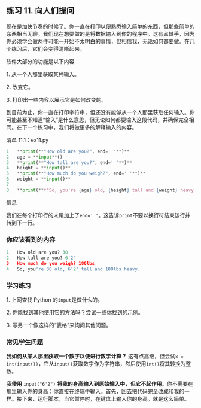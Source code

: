 ## 练习 11. 向人们提问

现在是加快节奏的时候了。你一直在打印以便熟悉输入简单的东西，但那些简单的东西相当无聊。我们现在想要做的是将数据输入到你的程序中。这有点棘手，因为你必须学会做两件可能一开始不太明白的事情，但相信我，无论如何都要做。在几个练习后，它们会变得清晰起来。

软件大部分的功能是以下内容：

1\. 从一个人那里获取某种输入。

2\. 改变它。

3\. 打印出一些内容以展示它是如何改变的。

到目前为止，你一直在打印字符串，但还没有能够从一个人那里获取任何输入。你可能甚至不知道“输入”是什么意思，但无论如何都要输入这段代码，并确保完全相同。在下一个练习中，我们将做更多的解释输入的内容。

清单 11.1：ex11.py

```py
1   **print(**"How old are you?", end=' '**)**
2   age = **input**()
3   **print(**"How tall are you?", end=' '**)**
4   height = **input()**
5   **print(**"How much do you weigh?", end=' '**)**
6   weight = **input()**
7
8   **print(**f"So, you're {age} old, {height} tall and {weight} heavy."**)**
```

信息

我们在每个打印行的末尾加上了`end=' '`。这告诉`print`不要以换行符结束该行并转到下一行。

### 你应该看到的内容

```py
1   How old are you? 38
2   How tall are you? 6'2"
3   How much do you weigh? 180lbs
4   So, you're 38 old, 6'2" tall and 180lbs heavy.
```

### 学习练习

1\. 上网查找 Python 的`input`是做什么的。

2\. 你能找到其他使用它的方法吗？尝试一些你找到的示例。

3\. 写另一个像这样的“表格”来询问其他问题。

### 常见学生问题

**我如何从某人那里获取一个数字以便进行数学计算？** 这有点高级，但尝试`x =` `int(input())`，它从`input()`获取数字作为字符串，然后使用`int()`将其转换为整数。

**我使用** `input("6'2")` **将我的身高输入到原始输入中，但它不起作用**。你不需要在那里输入你的身高；你直接在终端中输入。首先，回去把代码完全改成和我的一样。接下来，运行脚本，当它暂停时，在键盘上输入你的身高。就是这么简单。
